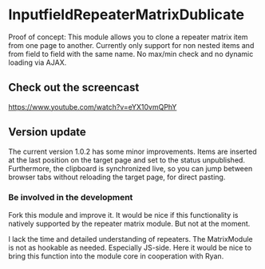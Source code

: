 # InputfieldRepeaterMatrixDublicate
Proof of concept: This module allows you to clone a repeater matrix item from one page to another. Currently only support for non nested items and from field to field with the same name. No max/min check and no dynamic loading via AJAX.

## Check out the screencast
https://www.youtube.com/watch?v=eYX10vmQPhY

## Version update
The current version 1.0.2 has some minor improvements. Items are inserted at the last position on the target page and set to the status unpublished. Furthermore, the clipboard is synchronized live, so you can jump between browser tabs without reloading the target page, for direct pasting.

### Be involved in the development
Fork this module and improve it. It would be nice if this functionality is natively supported by the repeater matrix module. But not at the moment.

I lack the time and detailed understanding of repeaters. The MatrixModule is not as hookable as needed. Especially JS-side. Here it would be nice to bring this function into the module core in cooperation with Ryan.
